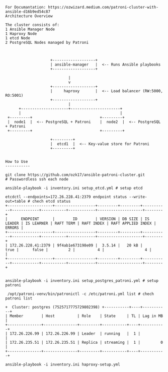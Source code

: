     For Documantation: https://ozwizard.medium.com/patroni-cluster-with-ansible-d16b9ed54c87
    Architecture Overview

    The cluster consists of:
    1 Ansible Manager Node
    1 Haproxy Node
    1 etcd Node
    2 PostgreSQL Nodes managed by Patroni



                        +-------------------+
                        | ansible-manager   |  <-- Runs Ansible playbooks
                        +-------------------+

                                |
                                v
                        +-------------------+
                        |     haproxy       |  <-- Load balancer (RW:5000, RO:5001)
                        +-------------------+
                                |
          +---------------------+----------------------+
          |                                            |
     +---------+                              +---------+
     |  node1  |  <-- PostgreSQL + Patroni    |  node2  |  <-- PostgreSQL + Patroni
     +---------+                              +---------+

                        +---------+
                        |  etcd1  |  <-- Key-value store for Patroni
                        +---------+


    How to Use 
    -----------

    git clone https://github.com/ozk17/ansible-patroni-cluster.git
    # Passwordless ssh each node

    ansible-playbook -i inventory.ini setup_etcd.yml # setup etcd

    etcdctl --endpoints=172.26.228.41:2379 endpoint status --write-out=table # chech etcd status
    +--------------------+------------------+---------+---------+-----------+------------+-----------+------------+--------------------+--------+
    |      ENDPOINT      |        ID        | VERSION | DB SIZE | IS LEADER | IS LEARNER | RAFT TERM | RAFT INDEX | RAFT APPLIED INDEX | ERRORS |
    +--------------------+------------------+---------+---------+-----------+------------+-----------+------------+--------------------+--------+
    | 172.26.228.41:2379 | 9f4ab1e673198e09 |  3.5.14 |   20 kB |      true |      false |         2 |          4 |                  4 |        |
    +--------------------+------------------+---------+---------+-----------+------------+-----------+------------+--------------------+--------+


    ansible-playbook -i inventory.ini setup_postgres_patroni.yml # setup patroni 

     /opt/patroni-venv/bin/patronictl -c /etc/patroni.yml list # chech patroni list
 
    +  Cluster: postgres (7525717775729802398) +-----------+----+-----------+
    | Member        | Host          | Role    | State     | TL | Lag in MB |
    +---------------+---------------+---------+-----------+----+-----------+
    | 172.26.226.99 | 172.26.226.99 | Leader  | running   |  1 |           |
    | 172.26.235.51 | 172.26.235.51 | Replica | streaming |  1 |         0 |
    +---------------+---------------+---------+-----------+----+-----------+

    ansible-playbook -i inventory.ini haproxy-setup.yml
